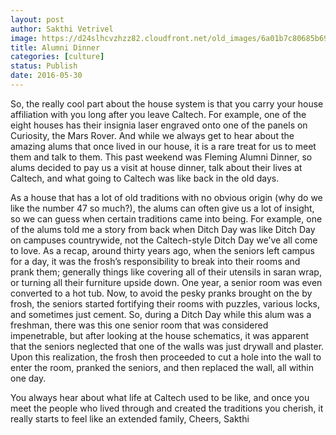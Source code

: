 ```yaml
---
layout: post
author: Sakthi Vetrivel
image: https://d24slhcvzhzz82.cloudfront.net/old_images/6a01b7c80685b6970b01bb090aae45970d-pi.jpg
title: Alumni Dinner 
categories: [culture]
status: Publish
date: 2016-05-30
---
```



So, the really cool part about the house system is that you carry your house affiliation with you long after you leave Caltech. For example, one of the eight houses has their insignia laser engraved onto one of the panels on Curiosity, the Mars Rover. And while we always get to hear about the amazing alums that once lived in our house, it is a rare treat for us to meet them and talk to them. This past weekend was Fleming Alumni Dinner, so alums decided to pay us a visit at house dinner, talk about their lives at Caltech, and what going to Caltech was like back in the old days.

 As a house that has a lot of old traditions with no obvious origin (why do we like the number 47 so much?), the alums can often give us a lot of insight, so we can guess when certain traditions came into being. For example, one of the alums told me a story from back when Ditch Day was like Ditch Day on campuses countrywide, not the Caltech-style Ditch Day we’ve all come to love. As a recap, around thirty years ago, when the seniors left campus for a day, it was the frosh’s responsibility to break into their rooms and prank them; generally things like covering all of their utensils in saran wrap, or turning all their furniture upside down. One year, a senior room was even converted to a hot tub. Now, to avoid the pesky pranks brought on the by frosh, the seniors started fortifying their rooms with puzzles, various locks, and sometimes just cement. So, during a Ditch Day while this alum was a freshman, there was this one senior room that was considered impenetrable, but after looking at the house schematics, it was apparent that the seniors neglected that one of the walls was just drywall and plaster. Upon this realization, the frosh then proceeded to cut a hole into the wall to enter the room, pranked the seniors, and then replaced the wall, all within one day.

 You always hear about what life at Caltech used to be like, and once you meet the people who lived through and created the traditions you cherish, it really starts to feel like an extended family,
Cheers,
Sakthi
